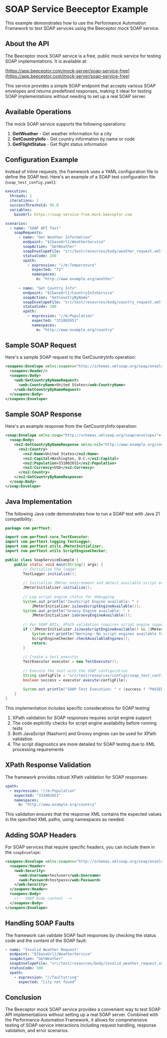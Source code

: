 # SOAP Service Beeceptor Example

This example demonstrates how to use the Performance Automation Framework to test SOAP services using the Beeceptor mock SOAP service.

## About the API

The Beeceptor mock SOAP service is a free, public mock service for testing SOAP implementations. It is available at:

[https://app.beeceptor.com/mock-server/soap-service-free](https://app.beeceptor.com/mock-server/soap-service-free)

This service provides a simple SOAP endpoint that accepts various SOAP envelopes and returns predefined responses, making it ideal for testing SOAP implementations without needing to set up a real SOAP server.

## Available Operations

The mock SOAP service supports the following operations:

1. **GetWeather** - Get weather information for a city
2. **GetCountryInfo** - Get country information by name or code
3. **GetFlightStatus** - Get flight status information

## Configuration Example

Instead of inline requests, the framework uses a YAML configuration file to define the SOAP test. Here's an example of a SOAP test configuration file (`soap_test_config.yaml`):

```yaml
execution:
  threads: 1
  iterations: 1
  successThreshold: 95.0
  variables:
    baseUrl: https://soap-service-free.mock.beeceptor.com

scenarios:
  - name: "SOAP API Test"
    soapRequests:
      - name: "Get Weather Information"
        endpoint: "${baseUrl}/WeatherService"
        soapAction: "GetWeather"
        soapEnvelopeFile: "src/test/resources/body/weather_request.xml"
        statusCode: 200
        xpath:
          - expression: "//m:Temperature"
            expected: "72"
            namespaces:
              m: "http://www.example.org/weather"
      
      - name: "Get Country Info"
        endpoint: "${baseUrl}/CountryInfoService"
        soapAction: "GetCountryByName"
        soapEnvelopeFile: "src/test/resources/body/country_request.xml"
        statusCode: 200
        xpath:
          - expression: "//m:Population"
            expected: "331002651"
            namespaces:
              m: "http://www.example.org/country"
```

## Sample SOAP Request

Here's a sample SOAP request to the GetCountryInfo operation:

```xml
<soapenv:Envelope xmlns:soapenv="http://schemas.xmlsoap.org/soap/envelope/" xmlns:web="http://www.example.org/country">
  <soapenv:Header/>
  <soapenv:Body>
    <web:GetCountryByNameRequest>
      <web:CountryName>United States</web:CountryName>
    </web:GetCountryByNameRequest>
  </soapenv:Body>
</soapenv:Envelope>
```

## Sample SOAP Response

Here's an example response from the GetCountryInfo operation:

```xml
<soap:Envelope xmlns:soap="http://schemas.xmlsoap.org/soap/envelope/">
  <soap:Body>
    <ns2:GetCountryByNameResponse xmlns:ns2="http://www.example.org/country">
      <ns2:Country>
        <ns2:Name>United States</ns2:Name>
        <ns2:Capital>Washington, D.C.</ns2:Capital>
        <ns2:Population>331002651</ns2:Population>
        <ns2:Currency>USD</ns2:Currency>
      </ns2:Country>
    </ns2:GetCountryByNameResponse>
  </soap:Body>
</soap:Envelope>
```

## Java Implementation

The following Java code demonstrates how to run a SOAP test with Java 21 compatibility:

```java
package com.perftest;

import com.perftest.core.TestExecutor;
import com.perftest.logging.TestLogger;
import com.perftest.utils.JMeterInitializer;
import com.perftest.utils.ScriptEngineChecker;

public class SoapServiceExample {
    public static void main(String[] args) {
        // Initialize the logger
        TestLogger.initialize();
        
        // Initialize JMeter environment and detect available script engines
        JMeterInitializer.initialize();
        
        // Log script engine status for debugging
        System.out.println("JavaScript Engine available: " + 
            JMeterInitializer.isJavaScriptEngineAvailable());
        System.out.println("Groovy Engine available: " + 
            JMeterInitializer.isGroovyEngineAvailable());
        
        // For SOAP APIs, XPath validation requires script engine support
        if (!JMeterInitializer.isJavaScriptEngineAvailable() && !JMeterInitializer.isGroovyEngineAvailable()) {
            System.err.println("Warning: No script engines available for XPath validation!");
            ScriptEngineChecker.checkAvailableEngines();
            return;
        }
        
        // Create a test executor
        TestExecutor executor = new TestExecutor();
        
        // Execute the test with the SOAP configuration
        String configFile = "src/test/resources/configs/soap_test_config.yaml";
        boolean success = executor.execute(configFile);
        
        System.out.println("SOAP Test Execution: " + (success ? "PASSED" : "FAILED"));
    }
}
```

This implementation includes specific considerations for SOAP testing:

1. XPath validation for SOAP responses requires script engine support
2. The code explicitly checks for script engine availability before running tests
3. Both JavaScript (Nashorn) and Groovy engines can be used for XPath validation
4. The script diagnostics are more detailed for SOAP testing due to XML processing requirements

## XPath Response Validation

The framework provides robust XPath validation for SOAP responses:

```yaml
xpath:
  - expression: "//m:Population"
    expected: "331002651"
    namespaces:
      m: "http://www.example.org/country"
```

This validation ensures that the response XML contains the expected values in the specified XML paths, using namespaces as needed.

## Adding SOAP Headers

For SOAP services that require specific headers, you can include them in the `soapEnvelope`:

```xml
<soapenv:Envelope xmlns:soapenv="http://schemas.xmlsoap.org/soap/envelope/" xmlns:web="http://www.example.org/weather">
  <soapenv:Header>
    <web:Security>
      <web:Username>testuser</web:Username>
      <web:Password>testpass</web:Password>
    </web:Security>
  </soapenv:Header>
  <soapenv:Body>
    <!-- SOAP body content -->
  </soapenv:Body>
</soapenv:Envelope>
```

## Handling SOAP Faults

The framework can validate SOAP fault responses by checking the status code and the content of the SOAP fault:

```yaml
- name: "Invalid Weather Request"
  endpoint: "${baseUrl}/WeatherService"
  soapAction: "GetWeather"
  soapEnvelopeFile: "src/test/resources/body/invalid_weather_request.xml"
  statusCode: 500
  xpath:
    - expression: "//faultstring"
      expected: "City not found"
```

## Conclusion

The Beeceptor mock SOAP service provides a convenient way to test SOAP API implementations without setting up a real SOAP server. Combined with the Performance Automation Framework, it allows for comprehensive testing of SOAP service interactions including request handling, response validation, and error scenarios.
